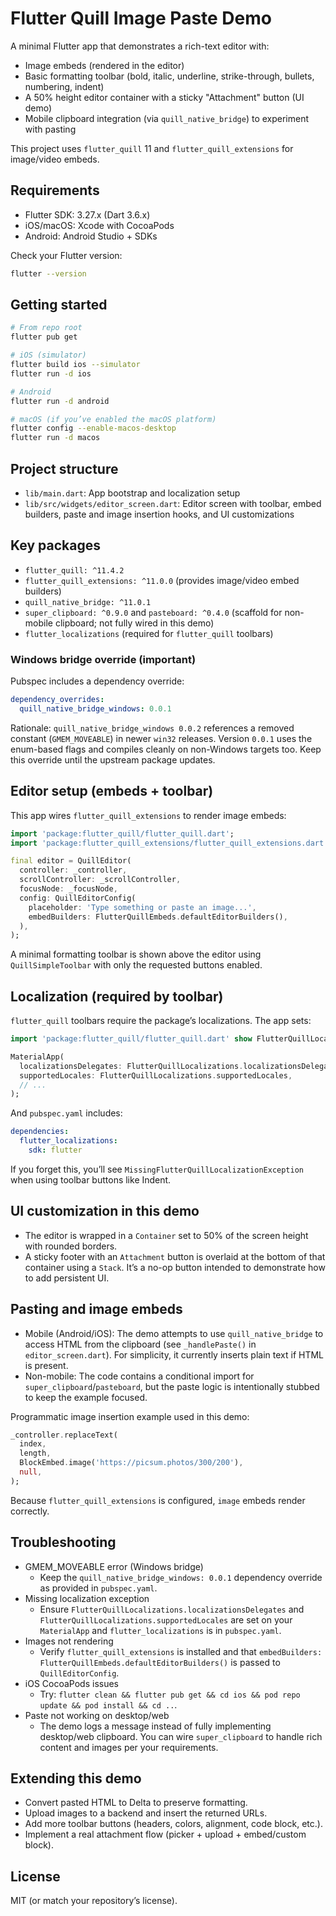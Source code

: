 # Flutter Quill Image Paste Demo

A minimal Flutter app that demonstrates a rich-text editor with:

- Image embeds (rendered in the editor)
- Basic formatting toolbar (bold, italic, underline, strike-through, bullets, numbering, indent)
- A 50% height editor container with a sticky "Attachment" button (UI demo)
- Mobile clipboard integration (via `quill_native_bridge`) to experiment with pasting

This project uses `flutter_quill` 11 and `flutter_quill_extensions` for image/video embeds.

## Requirements

- Flutter SDK: 3.27.x (Dart 3.6.x)
- iOS/macOS: Xcode with CocoaPods
- Android: Android Studio + SDKs

Check your Flutter version:

```bash
flutter --version
```

## Getting started

```bash
# From repo root
flutter pub get

# iOS (simulator)
flutter build ios --simulator
flutter run -d ios

# Android
flutter run -d android

# macOS (if you’ve enabled the macOS platform)
flutter config --enable-macos-desktop
flutter run -d macos
```

## Project structure

- `lib/main.dart`: App bootstrap and localization setup
- `lib/src/widgets/editor_screen.dart`: Editor screen with toolbar, embed builders, paste and image insertion hooks, and UI customizations

## Key packages

- `flutter_quill: ^11.4.2`
- `flutter_quill_extensions: ^11.0.0` (provides image/video embed builders)
- `quill_native_bridge: ^11.0.1`
- `super_clipboard: ^0.9.0` and `pasteboard: ^0.4.0` (scaffold for non-mobile clipboard; not fully wired in this demo)
- `flutter_localizations` (required for `flutter_quill` toolbars)

### Windows bridge override (important)

Pubspec includes a dependency override:

```yaml
dependency_overrides:
  quill_native_bridge_windows: 0.0.1
```

Rationale: `quill_native_bridge_windows 0.0.2` references a removed constant (`GMEM_MOVEABLE`) in newer `win32` releases. Version `0.0.1` uses the enum-based flags and compiles cleanly on non-Windows targets too. Keep this override until the upstream package updates.

## Editor setup (embeds + toolbar)

This app wires `flutter_quill_extensions` to render image embeds:

```dart
import 'package:flutter_quill/flutter_quill.dart';
import 'package:flutter_quill_extensions/flutter_quill_extensions.dart';

final editor = QuillEditor(
  controller: _controller,
  scrollController: _scrollController,
  focusNode: _focusNode,
  config: QuillEditorConfig(
    placeholder: 'Type something or paste an image...',
    embedBuilders: FlutterQuillEmbeds.defaultEditorBuilders(),
  ),
);
```

A minimal formatting toolbar is shown above the editor using `QuillSimpleToolbar` with only the requested buttons enabled.

## Localization (required by toolbar)

`flutter_quill` toolbars require the package’s localizations. The app sets:

```dart
import 'package:flutter_quill/flutter_quill.dart' show FlutterQuillLocalizations;

MaterialApp(
  localizationsDelegates: FlutterQuillLocalizations.localizationsDelegates,
  supportedLocales: FlutterQuillLocalizations.supportedLocales,
  // ...
);
```

And `pubspec.yaml` includes:

```yaml
dependencies:
  flutter_localizations:
    sdk: flutter
```

If you forget this, you’ll see `MissingFlutterQuillLocalizationException` when using toolbar buttons like Indent.

## UI customization in this demo

- The editor is wrapped in a `Container` set to 50% of the screen height with rounded borders.
- A sticky footer with an `Attachment` button is overlaid at the bottom of that container using a `Stack`. It’s a no-op button intended to demonstrate how to add persistent UI.

## Pasting and image embeds

- Mobile (Android/iOS): The demo attempts to use `quill_native_bridge` to access HTML from the clipboard (see `_handlePaste()` in `editor_screen.dart`). For simplicity, it currently inserts plain text if HTML is present.
- Non-mobile: The code contains a conditional import for `super_clipboard`/`pasteboard`, but the paste logic is intentionally stubbed to keep the example focused.

Programmatic image insertion example used in this demo:

```dart
_controller.replaceText(
  index,
  length,
  BlockEmbed.image('https://picsum.photos/300/200'),
  null,
);
```

Because `flutter_quill_extensions` is configured, `image` embeds render correctly.

## Troubleshooting

- GMEM_MOVEABLE error (Windows bridge)
  - Keep the `quill_native_bridge_windows: 0.0.1` dependency override as provided in `pubspec.yaml`.
- Missing localization exception
  - Ensure `FlutterQuillLocalizations.localizationsDelegates` and `FlutterQuillLocalizations.supportedLocales` are set on your `MaterialApp` and `flutter_localizations` is in `pubspec.yaml`.
- Images not rendering
  - Verify `flutter_quill_extensions` is installed and that `embedBuilders: FlutterQuillEmbeds.defaultEditorBuilders()` is passed to `QuillEditorConfig`.
- iOS CocoaPods issues
  - Try: `flutter clean && flutter pub get && cd ios && pod repo update && pod install && cd ..`.
- Paste not working on desktop/web
  - The demo logs a message instead of fully implementing desktop/web clipboard. You can wire `super_clipboard` to handle rich content and images per your requirements.

## Extending this demo

- Convert pasted HTML to Delta to preserve formatting.
- Upload images to a backend and insert the returned URLs.
- Add more toolbar buttons (headers, colors, alignment, code block, etc.).
- Implement a real attachment flow (picker + upload + embed/custom block).

## License

MIT (or match your repository’s license).
